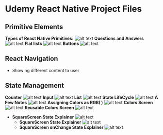 # Udemy React Native Project Files

## Primitive Elements

**Types of React Native Primitives:**
![alt text](./Readme-Images/primitives.png "React Native Primitives")
**Questions and Answers**
![alt text](./Readme-Images/q-a.png "Questions and Answers")
**Flat lists**
![alt text](./Readme-Images/flat-list.png "Flat list")
**Buttons**
![alt text](./Readme-Images/button.png "Flat list")

## React Navigation

- Showing different content to user

## State Management

**Counter**
![alt text](./Readme-Images/state.png "Counter")
**Input**
![alt text](./Readme-Images/state-2.png "Input")
**List**
![alt text](./Readme-Images/state-3.png "List")
**State LifeCycle**
![alt text](./Readme-Images/state-4.png "State Life cyle")
**A Few Notes**
![alt text](./Readme-Images/state-5.png "Notes")
**Assigning Colors as RGB( )**
![alt text](./Readme-Images/state-6.png "Colors")
**Colors Screen**
![alt text](./Readme-Images/state-7.png "Colors Screen")
**Reusable Colors Screen**
![alt text](./Readme-Images/reusable-colors.png "Reusable Colors Screen")

- **SquareScreen State Explainer** ![alt text](./Readme-Images/square-state.png "Square State Explainer")
  - **SquareScreen State Explainer** ![alt text](./Readme-Images/square-state-2.png "Square State Explainer")
  - **SquareScreen onChange State Explainer** ![alt text](./Readme-Images/square-state-3.png "Square State Explainer")
